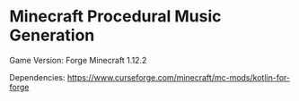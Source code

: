 # Minecraft Procedural Music Generation
Game Version: Forge Minecraft 1.12.2 


Dependencies: https://www.curseforge.com/minecraft/mc-mods/kotlin-for-forge

